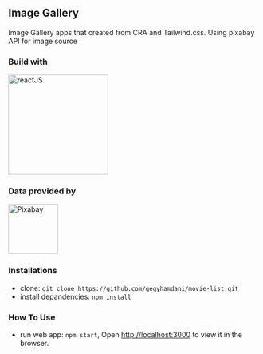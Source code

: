 ## Image Gallery

Image Gallery apps that created from CRA and Tailwind.css.
Using pixabay API for image source

### Build with

<a href="https://reactjs.org/" rel="ReactJS">
  <img src="https://pedrorijo.com/assets/img/react-logo.png" alt="reactJS" width="200"/>
</a>


### Data provided by

<a href="https://pixabay.com/api/docs/" rel="pixabay">
  <img src="https://image.flaticon.com/icons/png/512/23/23346.png" alt="Pixabay" width="100"/>
</a>

### Installations

- clone: `git clone https://github.com/gegyhamdani/movie-list.git`
- install depandencies: `npm install`

### How To Use

- run web app: `npm start`, Open [http://localhost:3000](http://localhost:3000) to view it in the browser.
